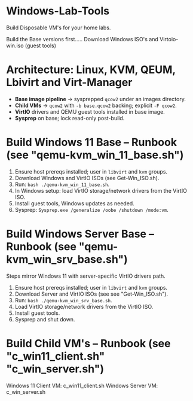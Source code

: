 # Windows-Lab-Tools
Build Disposable VM's for your home labs.

Build the Base versions first.....
Download Windows ISO's and Virtoio-win.iso (guest tools)
# Architecture: Linux, KVM, QEUM, Lbivirt and Virt-Manager
- **Base image pipeline** → sysprepped `qcow2` under an images directory.
- **Child VMs** → `qcow2` with `-b base.qcow2` backing; explicit `-F qcow2`.
- **VirtIO** drivers and QEMU guest tools installed in base image.
- **Sysprep** on base; lock read-only post-build.

# Build Windows 11 Base – Runbook (see "qemu-kvm_win_11_base.sh")
1) Ensure host prereqs installed; user in `libvirt` and `kvm` groups.
2) Download Windows and VirtIO ISOs (see Get-Win_ISO.sh).
3) Run: `bash ./qemu-kvm_win_11_base.sh`.
4) In Windows setup: load VirtIO storage/network drivers from the VirtIO ISO.
5) Install guest tools, Windows updates as needed.
6) Sysprep: `Sysprep.exe /generalize /oobe /shutdown /mode:vm`.

# Build Windows Server Base – Runbook (see "qemu-kvm_win_srv_base.sh")
Steps mirror Windows 11 with server-specific VirtIO drivers path.
1) Ensure host prereqs installed; user in `libvirt` and `kvm` groups.
2) Download Server and VirtIO ISOs (see see "Get-Win_ISO.sh").
3) Run: `bash ./qemu-kvm_win_srv_base.sh`.
4) Load VirtIO storage/network drivers from the VirtIO ISO.
5) Install guest tools.
6) Sysprep and shut down.

# Build Child VM's – Runbook (see "c_win11_client.sh" "c_win_server.sh")
Windows 11 Client VM:  c_win11_client.sh
   Windows Server VM:  c_win_server.sh
